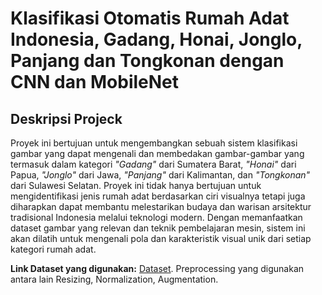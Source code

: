 # Klasifikasi Otomatis Rumah Adat Indonesia, Gadang, Honai, Jonglo, Panjang dan Tongkonan dengan CNN dan MobileNet

## Deskripsi Projeck

Proyek ini bertujuan untuk mengembangkan sebuah sistem klasifikasi gambar yang dapat mengenali dan membedakan gambar-gambar yang termasuk dalam kategori *"Gadang"* dari Sumatera Barat, *"Honai"* dari Papua, *"Jonglo"* dari Jawa, *"Panjang"* dari Kalimantan, dan *"Tongkonan"* dari Sulawesi Selatan. Proyek ini tidak hanya bertujuan untuk mengidentifikasi jenis rumah adat berdasarkan ciri visualnya tetapi juga diharapkan dapat membantu melestarikan budaya dan warisan arsitektur tradisional Indonesia melalui teknologi modern. Dengan memanfaatkan dataset gambar yang relevan dan teknik pembelajaran mesin, sistem ini akan dilatih untuk mengenali pola dan karakteristik visual unik dari setiap kategori rumah adat. 

**Link Dataset yang digunakan:** [Dataset](https://drive.google.com/drive/folders/1PUx-3EpQFIIxOXHD52Pk1Y1s8KCF5SVZ?usp=drive_link). Preprocessing yang digunakan antara lain Resizing, Normalization, Augmentation.


